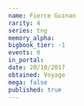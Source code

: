 ```yaml
---
name: Fierce Guinan
rarity: 4
series: tng
memory_alpha:
bigbook_tier: -1
events: 0
in_portal:
date: 20/10/2017
obtained: Voyage
mega: false
published: true
---
```



